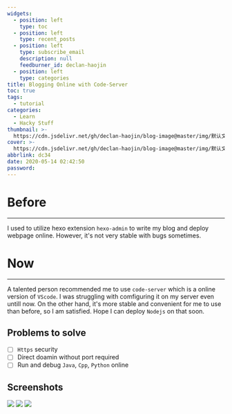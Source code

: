 ```yaml
---
widgets:
  - position: left
    type: toc
  - position: left
    type: recent_posts
  - position: left
    type: subscribe_email
    description: null
    feedburner_id: declan-haojin
  - position: left
    type: categories
title: Blogging Online with Code-Server
toc: true
tags:
  - tutorial
categories:
  - Learn
  - Hacky Stuff
thumbnail: >-
  https://cdn.jsdelivr.net/gh/declan-haojin/blog-image@master/img/默认文件1591728951341.png
cover: >-
  https://cdn.jsdelivr.net/gh/declan-haojin/blog-image@master/img/默认文件1591728951341.png
abbrlink: dc34
date: 2020-05-14 02:42:50
password:
---
```


# Before
---

I used to utilize hexo extension `hexo-admin` to write my blog and deploy webpage online. However, it's not very stable with bugs sometimes.

# Now
---

A talented person recommended me to use `code-server` which is a online version of `VScode`. I was struggling with comfiguring it on my server even untill now. On the other hand, it's more stable and convenient for me to use than before, so I am satisfied. Hope I can deploy `Nodejs` on that soon.


<!--more-->

## Problems to solve

- [ ] `Https` security
- [ ] Direct doamin without port required
- [ ] Run and debug `Java`, `Cpp`, `Python` online

## Screenshots

<div class="justified-gallery">

![](https://cdn.jsdelivr.net/gh/declan-haojin/blog-image@master/img/20200614000911.png)
![](https://cdn.jsdelivr.net/gh/declan-haojin/blog-image@master/img/20200614000803.png)
![](https://cdn.jsdelivr.net/gh/declan-haojin/blog-image@master/img/20200614001353.png)

</div>
